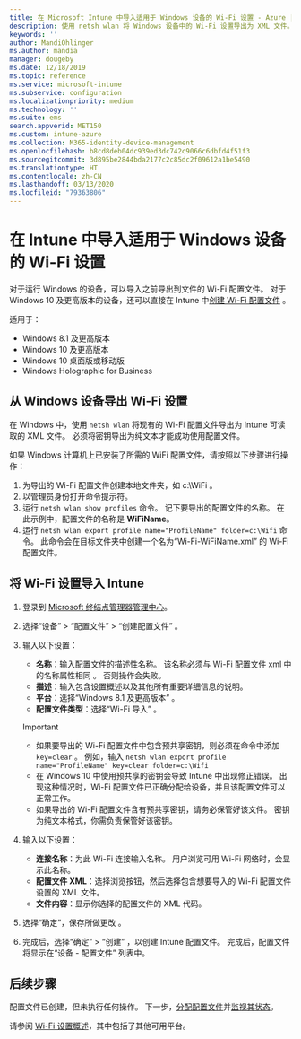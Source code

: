 ```yaml
---
title: 在 Microsoft Intune 中导入适用于 Windows 设备的 Wi-Fi 设置 - Azure | Microsoft Docs
description: 使用 netsh wlan 将 Windows 设备中的 Wi-Fi 设置导出为 XML 文件。 然后，在 Intune 中导入此文件，为运行 Windows 8.1、Windows 10 和 Windows Holographic for Business 的设备创建 Wi-Fi 配置文件。
keywords: ''
author: MandiOhlinger
ms.author: mandia
manager: dougeby
ms.date: 12/18/2019
ms.topic: reference
ms.service: microsoft-intune
ms.subservice: configuration
ms.localizationpriority: medium
ms.technology: ''
ms.suite: ems
search.appverid: MET150
ms.custom: intune-azure
ms.collection: M365-identity-device-management
ms.openlocfilehash: b8cd8deb04dc939ed3dc742c9066c6dbfd4f51f3
ms.sourcegitcommit: 3d895be2844bda2177c2c85dc2f09612a1be5490
ms.translationtype: HT
ms.contentlocale: zh-CN
ms.lasthandoff: 03/13/2020
ms.locfileid: "79363806"
---
```

# <a name="import-wi-fi-settings-for-windows-devices-in-intune"></a>在 Intune 中导入适用于 Windows 设备的 Wi-Fi 设置

对于运行 Windows 的设备，可以导入之前导出到文件的 Wi-Fi 配置文件。 对于 Windows 10 及更高版本的设备，还可以直接在 Intune 中[创建 Wi-Fi 配置文件](wi-fi-settings-windows.md)  。

适用于：  
- Windows 8.1 及更高版本
- Windows 10 及更高版本
- Windows 10 桌面版或移动版
- Windows Holographic for Business

## <a name="export-wi-fi-settings-from-a-windows-device"></a>从 Windows 设备导出 Wi-Fi 设置

在 Windows 中，使用 `netsh wlan` 将现有的 Wi-Fi 配置文件导出为 Intune 可读取的 XML 文件。 必须将密钥导出为纯文本才能成功使用配置文件。

如果 Windows 计算机上已安装了所需的 WiFi 配置文件，请按照以下步骤进行操作：

1. 为导出的 Wi-Fi 配置文件创建本地文件夹，如 c:\WiFi  。
2. 以管理员身份打开命令提示符。
3. 运行 `netsh wlan show profiles` 命令。 记下要导出的配置文件的名称。 在此示例中，配置文件的名称是 **WiFiName**。
4. 运行 `netsh wlan export profile name="ProfileName" folder=c:\Wifi` 命令。 此命令会在目标文件夹中创建一个名为“Wi-Fi-WiFiName.xml”  的 Wi-Fi 配置文件。

## <a name="import-the-wi-fi-settings-into-intune"></a>将 Wi-Fi 设置导入 Intune

1. 登录到 [Microsoft 终结点管理器管理中心](https://go.microsoft.com/fwlink/?linkid=2109431)。
2. 选择“设备”   > “配置文件”   > “创建配置文件”  。
3. 输入以下设置：

    - **名称**：输入配置文件的描述性名称。 该名称必须与 Wi-Fi 配置文件 xml 中的名称属性相同  。 否则操作会失败。
    - **描述**：输入包含设置概述以及其他所有重要详细信息的说明。
    - **平台**：选择“Windows 8.1 及更高版本”  。
    - **配置文件类型**：选择“Wi-Fi 导入”  。

    > [!IMPORTANT]
    > - 如果要导出的 Wi-Fi 配置文件中包含预共享密钥，则必须在命令中添加 `key=clear`  。 例如，输入 `netsh wlan export profile name="ProfileName" key=clear folder=c:\Wifi`
    > - 在 Windows 10 中使用预共享的密钥会导致 Intune 中出现修正错误。 出现这种情况时，Wi-Fi 配置文件已正确分配给设备，并且该配置文件可以正常工作。
    > - 如果导出的 Wi-Fi 配置文件含有预共享密钥，请务必保管好该文件。 密钥为纯文本格式，你需负责保管好该密钥。

4. 输入以下设置：

    - **连接名称**：为此 Wi-Fi 连接输入名称。 用户浏览可用 Wi-Fi 网络时，会显示此名称。
    - **配置文件 XML**：选择浏览按钮，然后选择包含想要导入的 Wi-Fi 配置文件设置的 XML 文件。
    - **文件内容**：显示你选择的配置文件的 XML 代码。

5. 选择“确定”，保存所做更改  。
6. 完成后，选择“确定”   > “创建”  ，以创建 Intune 配置文件。 完成后，配置文件将显示在“设备 - 配置文件”  列表中。

## <a name="next-steps"></a>后续步骤

配置文件已创建，但未执行任何操作。 下一步，[分配配置文件](device-profile-assign.md)并[监视其状态](device-profile-monitor.md)。

请参阅 [Wi-Fi 设置概述](wi-fi-settings-configure.md)，其中包括了其他可用平台。
